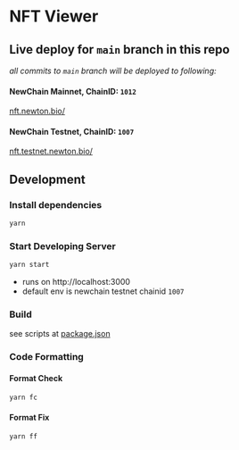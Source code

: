 # NFT Viewer

## Live deploy for `main` branch in this repo

*all commits to `main` branch will be deployed to following:*

#### NewChain Mainnet, ChainID: `1012`

[nft.newton.bio/](https://nft.newton.bio/)

#### NewChain Testnet, ChainID: `1007`

[nft.testnet.newton.bio/](https://nft-testnet.newton.bio/)

## Development

### Install dependencies

```bash
yarn
```

### Start Developing Server

```bash
yarn start
```

- runs on http://localhost:3000
- default env is newchain testnet chainid `1007`

### Build

see scripts at [package.json](./package.json)

### Code Formatting

#### Format Check

```bash
yarn fc
```

#### Format Fix

```bash
yarn ff
```